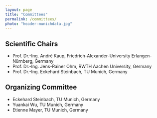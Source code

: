 ```yaml
---
layout: page
title: "Committees"
permalink: /committees/
photo: "header-munichdata.jpg"
---
```


## Scientific Chairs

* Prof. Dr.-Ing. André Kaup, Friedrich-Alexander-University Erlangen-Nürnberg, Germany
* Prof. Dr.-Ing. Jens-Rainer Ohm, RWTH Aachen University, Germany
* Prof. Dr.-Ing. Eckehard Steinbach, TU Munich, Germany


## Organizing Committee

* Eckehard Steinbach, TU Munich, Germany
* Yuankai Wu, TU Munich, Germany
* Etienne Mayer, TU Munich, Germany

<!-- 
Audiovisual Technology Group of Technische Universität Ilmenau
* Alexander Raake, TU Ilmenau, Germany
* Monique Rodegast, TU Ilmenau, Germany
* [Steve Göring, TU Ilmenau, Germany](https://www.tu-ilmenau.de/universitaet/fakultaeten/fakultaet-elektrotechnik-und-informationstechnik/profil/institute-und-fachgebiete/fachgebiet-audiovisuelle-technik/team-fachgebiet-audiovisuelle-technik/steve-goering)
* Luljeta Sinani, TU Ilmenau
* Felix Immohr, TU Ilmenau
* Eckhardt Schön, TU Ilmenau 
* [Dominik Keller, TU Ilmenau](https://www.tu-ilmenau.de/mt-avt/team-fachgebiet-audiovisuelle-technik/dominik-keller)

 -->
